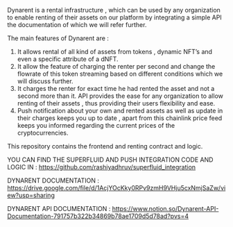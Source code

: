 Dynarent is a rental infrastructure , which can be used by any organization to enable renting of their assets on our platform by integrating a simple API the documentation of which we will refer further.

The main features of Dynarent are : 

1) It allows rental of all kind of assets from tokens , dynamic NFT’s and even a specific attribute of a dNFT.
2) It allow the feature of charging the renter per second and change the flowrate of this token streaming based on different conditions which we will discuss further.
3) It charges the renter for exact time he had rented the asset and not a second more than it.
API provides the ease for any organization to allow renting of their assets , thus providing their users flexibility and ease.
4) Push notification about your own and rented assets as well as update in their charges keeps you up to date , apart from this chainlink price feed keeps you informed regarding the current prices of the cryptocurrencies.

This repository contains the frontend and renting contract and logic.

YOU CAN FIND THE SUPERFLUID AND PUSH INTEGRATION CODE AND LOGIC IN : https://github.com/rashiyadhruv/superfluid_integration

DYNARENT DOCUMENTATION : https://drive.google.com/file/d/1AcjYOcKky0RPv9zmH9VHju5cxNmjSaZw/view?usp=sharing

DYNARENT API DOCUMENTATION : https://www.notion.so/Dynarent-API-Documentation-791757b322b34869b78ae1709d5d78ad?pvs=4 
